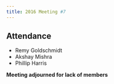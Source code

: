 ```yaml
---
title: 2016 Meeting #7
---
```


## Attendance

* Remy Goldschmidt
* Akshay Mishra
* Phillip Harris

**Meeting adjourned for lack of members**
